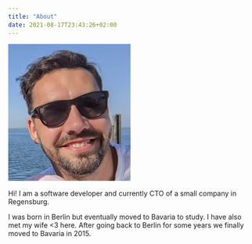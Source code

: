 ```yaml
---
title: "About"
date: 2021-08-17T23:43:26+02:00
---
```


![Andi](/images/anon-andi2.jpg)

Hi! I am a software developer and currently CTO of a small company in Regensburg.

I was born in Berlin but eventually moved to Bavaria to study. I have also met my wife <3 here. After going back to Berlin for some years we finally moved to Bavaria in 2015.